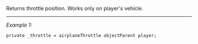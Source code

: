 Returns throttle position. Works only on player's vehicle.


---
*Example 1:*
```sqf
private _throttle = airplaneThrottle objectParent player;
```
